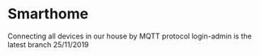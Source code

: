 # Smarthome
Connecting all devices in our house by MQTT protocol
login-admin is the latest branch 25/11/2019
